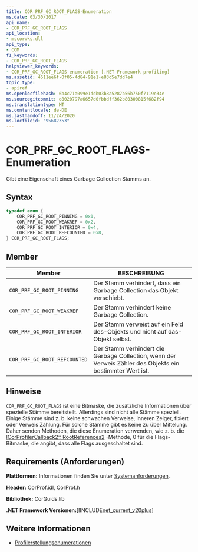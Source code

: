 ```yaml
---
title: COR_PRF_GC_ROOT_FLAGS-Enumeration
ms.date: 03/30/2017
api_name:
- COR_PRF_GC_ROOT_FLAGS
api_location:
- mscorwks.dll
api_type:
- COM
f1_keywords:
- COR_PRF_GC_ROOT_FLAGS
helpviewer_keywords:
- COR_PRF_GC_ROOT_FLAGS enumeration [.NET Framework profiling]
ms.assetid: 4611ee6f-0f05-4d84-91e1-e83d5e7dd7e4
topic_type:
- apiref
ms.openlocfilehash: 6b4c71a099e1ddb03b8a5287b56b750f7119e34e
ms.sourcegitcommit: d8020797a6657d0fbbdff362b80300815f682f94
ms.translationtype: MT
ms.contentlocale: de-DE
ms.lasthandoff: 11/24/2020
ms.locfileid: "95682353"
---
```

# <a name="cor_prf_gc_root_flags-enumeration"></a>COR_PRF_GC_ROOT_FLAGS-Enumeration

Gibt eine Eigenschaft eines Garbage Collection Stamms an.  
  
## <a name="syntax"></a>Syntax  
  
```cpp  
typedef enum {  
    COR_PRF_GC_ROOT_PINNING = 0x1,  
    COR_PRF_GC_ROOT_WEAKREF = 0x2,  
    COR_PRF_GC_ROOT_INTERIOR = 0x4,  
    COR_PRF_GC_ROOT_REFCOUNTED = 0x8,  
} COR_PRF_GC_ROOT_FLAGS;  
```  
  
## <a name="members"></a>Member  
  
|Member|BESCHREIBUNG|  
|------------|-----------------|  
|`COR_PRF_GC_ROOT_PINNING`|Der Stamm verhindert, dass ein Garbage Collection das Objekt verschiebt.|  
|`COR_PRF_GC_ROOT_WEAKREF`|Der Stamm verhindert keine Garbage Collection.|  
|`COR_PRF_GC_ROOT_INTERIOR`|Der Stamm verweist auf ein Feld des-Objekts und nicht auf das-Objekt selbst.|  
|`COR_PRF_GC_ROOT_REFCOUNTED`|Der Stamm verhindert die Garbage Collection, wenn der Verweis Zähler des Objekts ein bestimmter Wert ist.|  
  
## <a name="remarks"></a>Hinweise  

 `COR_PRF_GC_ROOT_FLAGS` ist eine Bitmaske, die zusätzliche Informationen über spezielle Stämme bereitstellt. Allerdings sind nicht alle Stämme speziell. Einige Stämme sind z. b. keine schwachen Verweise, inneren Zeiger, fixiert oder Verweis Zählung. Für solche Stämme gibt es keine zu über Mittelung. Daher senden Methoden, die diese Enumeration verwenden, wie z. b. die [ICorProfilerCallback2:: RootReferences2](icorprofilercallback2-rootreferences2-method.md) -Methode, 0 für die Flags-Bitmaske, die angibt, dass alle Flags ausgeschaltet sind.  
  
## <a name="requirements"></a>Requirements (Anforderungen)  

 **Plattformen:** Informationen finden Sie unter [Systemanforderungen](../../get-started/system-requirements.md).  
  
 **Header:** CorProf.idl, CorProf.h  
  
 **Bibliothek:** CorGuids.lib  
  
 **.NET Framework Versionen:**[!INCLUDE[net_current_v20plus](../../../../includes/net-current-v20plus-md.md)]  
  
## <a name="see-also"></a>Weitere Informationen

- [Profilerstellungsenumerationen](profiling-enumerations.md)
